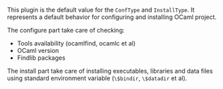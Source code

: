 This plugin is the default value for the `ConfType` and `InstallType`. It
represents a default behavior for configuring and installing OCaml project.

The configure part take care of checking:

 * Tools availability (ocamlfind, ocamlc et al)
 * OCaml version
 * Findlib packages

The install part take care of installing executables, libraries and data files
using standard environment variable (`\$bindir`, `\$datadir` et al).


